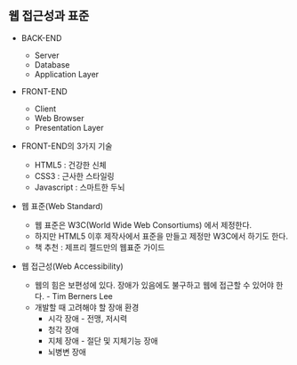## 웹 접근성과 표준

- BACK-END 
  - Server
  - Database
  - Application Layer
- FRONT-END
  - Client
  - Web Browser
  - Presentation Layer
- FRONT-END의 3가지 기술
  - HTML5 : 건강한 신체
  - CSS3 : 근사한 스타일링
  - Javascript : 스마트한 두뇌

- 웹 표준(Web Standard)
  - 웹 표준은 W3C(World Wide Web Consortiums) 에서 제정한다.
  - 하지만 HTML5 이후 제작사에서 표준을 만들고 제정만 W3C에서 하기도 한다.
  - 책 추천 : 제프리 젤드만의 웹표준 가이드

- 웹 접근성(Web Accessibility)
  - 웹의 힘은 보편성에 있다. 장애가 있음에도 불구하고 웹에 접근할 수 있어야 한다. - Tim Berners Lee
  - 개발할 때 고려해야 할 장애 환경
    - 시각 장애 - 전맹, 저시력
    - 청각 장애
    - 지체 장애 - 절단 및 지체기능 장애
    - 뇌병변 장애